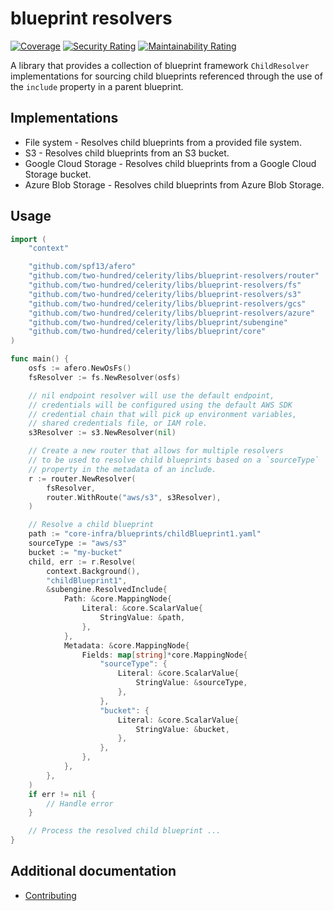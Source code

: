 # blueprint resolvers

[![Coverage](https://sonarcloud.io/api/project_badges/measure?project=two-hundred_celerity-blueprint-resolvers&metric=coverage)](https://sonarcloud.io/summary/new_code?id=two-hundred_celerity-blueprint-resolvers)
[![Security Rating](https://sonarcloud.io/api/project_badges/measure?project=two-hundred_celerity-blueprint-resolvers&metric=security_rating)](https://sonarcloud.io/summary/new_code?id=two-hundred_celerity-blueprint-resolvers)
[![Maintainability Rating](https://sonarcloud.io/api/project_badges/measure?project=two-hundred_celerity-blueprint-resolvers&metric=sqale_rating)](https://sonarcloud.io/summary/new_code?id=two-hundred_celerity-blueprint-resolvers)

A library that provides a collection of blueprint framework `ChildResolver` implementations for sourcing child blueprints referenced through the use of the `include` property in a parent blueprint.

## Implementations

- File system - Resolves child blueprints from a provided file system.
- S3 - Resolves child blueprints from an S3 bucket.
- Google Cloud Storage - Resolves child blueprints from a Google Cloud Storage bucket.
- Azure Blob Storage - Resolves child blueprints from Azure Blob Storage.

## Usage

```go
import (
    "context"

	"github.com/spf13/afero"
    "github.com/two-hundred/celerity/libs/blueprint-resolvers/router"
    "github.com/two-hundred/celerity/libs/blueprint-resolvers/fs"
    "github.com/two-hundred/celerity/libs/blueprint-resolvers/s3"
    "github.com/two-hundred/celerity/libs/blueprint-resolvers/gcs"
    "github.com/two-hundred/celerity/libs/blueprint-resolvers/azure"
    "github.com/two-hundred/celerity/libs/blueprint/subengine"
    "github.com/two-hundred/celerity/libs/blueprint/core"
)

func main() {
    osfs := afero.NewOsFs()
    fsResolver := fs.NewResolver(osfs)

    // nil endpoint resolver will use the default endpoint,
    // credentials will be configured using the default AWS SDK
    // credential chain that will pick up environment variables,
    // shared credentials file, or IAM role.
    s3Resolver := s3.NewResolver(nil)

    // Create a new router that allows for multiple resolvers
    // to be used to resolve child blueprints based on a `sourceType`
    // property in the metadata of an include.
    r := router.NewResolver(
        fsResolver,
        router.WithRoute("aws/s3", s3Resolver),
    )

    // Resolve a child blueprint
    path := "core-infra/blueprints/childBlueprint1.yaml"
    sourceType := "aws/s3"
    bucket := "my-bucket"
    child, err := r.Resolve(
        context.Background(),
        "childBlueprint1",
        &subengine.ResolvedInclude{
            Path: &core.MappingNode{
                Literal: &core.ScalarValue{
                    StringValue: &path,
                },
            },
            Metadata: &core.MappingNode{
                Fields: map[string]*core.MappingNode{
                    "sourceType": {
                        Literal: &core.ScalarValue{
                            StringValue: &sourceType,
                        },
                    },
                    "bucket": {
                        Literal: &core.ScalarValue{
                            StringValue: &bucket,
                        },
                    },
                },
            },
        },
    )
    if err != nil {
        // Handle error
    }

    // Process the resolved child blueprint ...
}
```

## Additional documentation

- [Contributing](docs/CONTRIBUTING.md)
